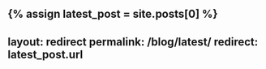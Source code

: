 {% assign latest_post = site.posts[0] %}
---
layout: redirect
permalink: /blog/latest/
redirect: latest_post.url
---
